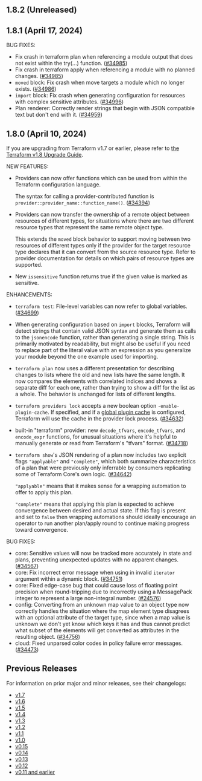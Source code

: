 ## 1.8.2 (Unreleased)

## 1.8.1 (April 17, 2024)

BUG FIXES:

* Fix crash in terraform plan when referencing a module output that does not exist within the try(...) function. ([#34985](https://github.com/hashicorp/terraform/pull/34985))
* Fix crash in terraform apply when referencing a module with no planned changes. ([#34985](https://github.com/hashicorp/terraform/pull/34985))
* `moved` block: Fix crash when move targets a module which no longer exists. ([#34986](https://github.com/hashicorp/terraform/pull/34986))
* `import` block: Fix crash when generating configuration for resources with complex sensitive attributes. ([#34996](https://github.com/hashicorp/terraform/pull/34996))
* Plan renderer: Correctly render strings that begin with JSON compatible text but don't end with it. ([#34959](https://github.com/hashicorp/terraform/pull/34959))

## 1.8.0 (April 10, 2024)

If you are upgrading from Terraform v1.7 or earlier, please refer to
[the Terraform v1.8 Upgrade Guide](https://developer.hashicorp.com/terraform/language/v1.8.x/upgrade-guides).

NEW FEATURES:

* Providers can now offer functions which can be used from within the Terraform configuration language.

    The syntax for calling a provider-contributed function is `provider::provider_name::function_name()`. ([#34394](https://github.com/hashicorp/terraform/issues/34394))
* Providers can now transfer the ownership of a remote object between resources of different types, for situations where there are two different resource types that represent the same remote object type.

    This extends the `moved` block behavior to support moving between two resources of different types only if the provider for the target resource type declares that it can convert from the source resource type. Refer to provider documentation for details on which pairs of resource types are supported.
* New `issensitive` function returns true if the given value is marked as sensitive.

ENHANCEMENTS:

* `terraform test`: File-level variables can now refer to global variables. ([#34699](https://github.com/hashicorp/terraform/issues/34699))
* When generating configuration based on `import` blocks, Terraform will detect strings that contain valid JSON syntax and generate them as calls to the `jsonencode` function, rather than generating a single string. This is primarily motivated by readability, but might also be useful if you need to replace part of the literal value with an expression as you generalize your module beyond the one example used for importing.
* `terraform plan` now uses a different presentation for describing changes to lists where the old and new lists have the same length. It now compares the elements with correlated indices and shows a separate diff for each one, rather than trying to show a diff for the list as a whole. The behavior is unchanged for lists of different lengths.
* `terraform providers lock` accepts a new boolean option `-enable-plugin-cache`. If specified, and if a [global plugin cache](https://developer.hashicorp.com/terraform/cli/config/config-file#provider-plugin-cache) is configured, Terraform will use the cache in the provider lock process. ([#34632](https://github.com/hashicorp/terraform/issues/34632))
* built-in "terraform" provider: new `decode_tfvars`, `encode_tfvars`, and `encode_expr` functions, for unusual situations where it's helpful to manually generate or read from Terraform's "tfvars" format. ([#34718](https://github.com/hashicorp/terraform/issues/34718))
* `terraform show`'s JSON rendering of a plan now includes two explicit flags `"applyable"` and `"complete"`, which both summarize characteristics of a plan that were previously only inferrable by consumers replicating some of Terraform Core's own logic. ([#34642](https://github.com/hashicorp/terraform/issues/34642))

    `"applyable"` means that it makes sense for a wrapping automation to offer to apply this plan.

    `"complete"` means that applying this plan is expected to achieve convergence between desired and actual state. If this flag is present and set to `false` then wrapping automations should ideally encourage an operator to run another plan/apply round to continue making progress toward convergence.

BUG FIXES:

* core: Sensitive values will now be tracked more accurately in state and plans, preventing unexpected updates with no apparent changes. ([#34567](https://github.com/hashicorp/terraform/issues/34567))
* core: Fix incorrect error message when using in invalid `iterator` argument within a dynamic block. ([#34751](https://github.com/hashicorp/terraform/issues/34751))
* core: Fixed edge-case bug that could cause loss of floating point precision when round-tripping due to incorrectly using a MessagePack integer to represent a large non-integral number. ([#24576](https://github.com/hashicorp/terraform/issues/24576))
* config: Converting from an unknown map value to an object type now correctly handles the situation where the map element type disagrees with an optional attribute of the target type, since when a map value is unknown we don't yet know which keys it has and thus cannot predict what subset of the elements will get converted as attributes in the resulting object. ([#34756](https://github.com/hashicorp/terraform/issues/34756))
* cloud: Fixed unparsed color codes in policy failure error messages. ([#34473](https://github.com/hashicorp/terraform/issues/34473))

## Previous Releases

For information on prior major and minor releases, see their changelogs:

* [v1.7](https://github.com/hashicorp/terraform/blob/v1.7/CHANGELOG.md)
* [v1.6](https://github.com/hashicorp/terraform/blob/v1.6/CHANGELOG.md)
* [v1.5](https://github.com/hashicorp/terraform/blob/v1.5/CHANGELOG.md)
* [v1.4](https://github.com/hashicorp/terraform/blob/v1.4/CHANGELOG.md)
* [v1.3](https://github.com/hashicorp/terraform/blob/v1.3/CHANGELOG.md)
* [v1.2](https://github.com/hashicorp/terraform/blob/v1.2/CHANGELOG.md)
* [v1.1](https://github.com/hashicorp/terraform/blob/v1.1/CHANGELOG.md)
* [v1.0](https://github.com/hashicorp/terraform/blob/v1.0/CHANGELOG.md)
* [v0.15](https://github.com/hashicorp/terraform/blob/v0.15/CHANGELOG.md)
* [v0.14](https://github.com/hashicorp/terraform/blob/v0.14/CHANGELOG.md)
* [v0.13](https://github.com/hashicorp/terraform/blob/v0.13/CHANGELOG.md)
* [v0.12](https://github.com/hashicorp/terraform/blob/v0.12/CHANGELOG.md)
* [v0.11 and earlier](https://github.com/hashicorp/terraform/blob/v0.11/CHANGELOG.md)
